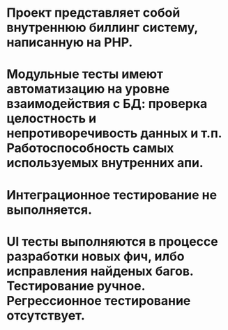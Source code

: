 # Проект представляет собой внутреннюю биллинг систему, написанную на PHP.
# Модульные тесты имеют автоматизацию на уровне взаимодействия с БД: проверка целостность и непротиворечивость данных и т.п. Работоспособность самых используемых внутренних апи.
# Интеграционное тестирование не выполняется.
# UI тесты выполняются в процессе разработки новых фич, илбо исправления найденых багов. Тестирование ручное. Регрессионное тестирование отсутствует.
